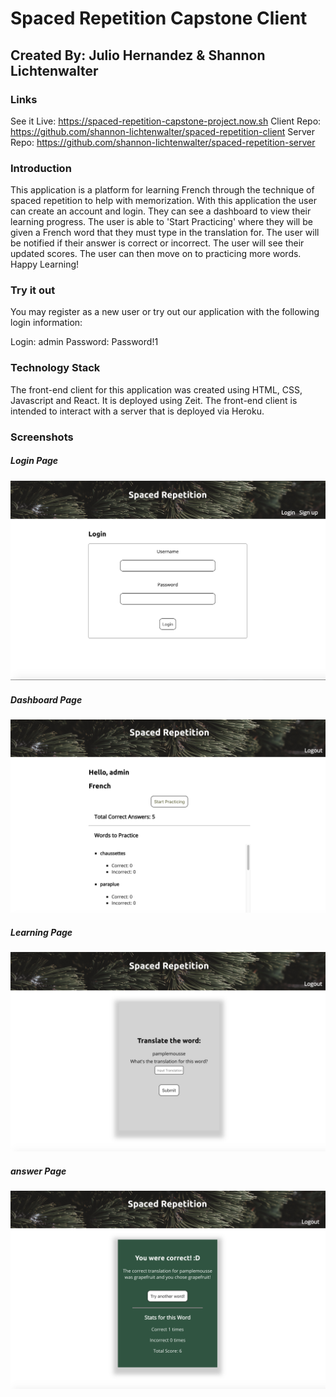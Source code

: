 # Spaced Repetition Capstone Client
## Created By: Julio Hernandez & Shannon Lichtenwalter

### Links
See it Live: https://spaced-repetition-capstone-project.now.sh
Client Repo: https://github.com/shannon-lichtenwalter/spaced-repetition-client
Server Repo: https://github.com/shannon-lichtenwalter/spaced-repetition-server

### Introduction
This application is a platform for learning French through the technique of spaced repetition to help with memorization. With this application the user can create an account and login. They can see a dashboard to view their learning progress. The user is able to 'Start Practicing' where they will be given a French word that they must type in the translation for. The user will be notified if their answer is correct or incorrect. The user will see their updated scores. The user can then move on to practicing more words. Happy Learning!

### Try it out
You may register as a new user or try out our application with the following login information:

Login: admin Password: Password!1

### Technology Stack
The front-end client for this application was created using HTML, CSS, Javascript and React. It is deployed using Zeit. The front-end client is intended to interact with a server that is deployed via Heroku.


### Screenshots

##### Login Page
  ![LoginPage](./src/images/loginPage.png)

##### Dashboard Page
  ![DashboardPage](./src/images/DashboardPage.png)

##### Learning Page
  ![LearningPage](./src/images/learningPage.png)

  ##### answer Page
  ![answerPage](./src/images/answerPage.png)